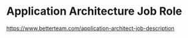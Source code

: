 # Application Architecture Job Role

https://www.betterteam.com/application-architect-job-description
